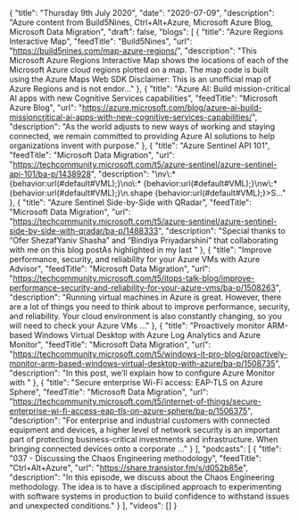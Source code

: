 {
  "title": "Thursday 9th July 2020",
  "date": "2020-07-09",
  "description": "Azure content from Build5Nines, Ctrl+Alt+Azure, Microsoft Azure Blog, Microsoft Data Migration",
  "draft": false,
  "blogs": [
    {
      "title": "Azure Regions Interactive Map",
      "feedTitle": "Build5Nines",
      "url": "https://build5nines.com/map-azure-regions/",
      "description": "This Microsoft Azure Regions Interactive Map shows the locations of each of the Microsoft Azure cloud regions plotted on a map. The map code is built using the Azure Maps Web SDK Disclaimer: This is an unofficial map of Azure Regions and is not endor..."
    },
    {
      "title": "Azure AI: Build mission-critical AI apps with new Cognitive Services capabilities",
      "feedTitle": "Microsoft Azure Blog",
      "url": "https://azure.microsoft.com/blog/azure-ai-build-missioncritical-ai-apps-with-new-cognitive-services-capabilities/",
      "description": "As the world adjusts to new ways of working and staying connected, we remain committed to providing Azure AI solutions to help organizations invent with purpose."
    },
    {
      "title": "Azure Sentinel API 101",
      "feedTitle": "Microsoft Data Migration",
      "url": "https://techcommunity.microsoft.com/t5/azure-sentinel/azure-sentinel-api-101/ba-p/1438928",
      "description": "\nv\\:* {behavior:url(#default#VML);}\no\\:* {behavior:url(#default#VML);}\nw\\:* {behavior:url(#default#VML);}\n.shape {behavior:url(#default#VML);}>S..."
    },
    {
      "title": "Azure Sentinel Side-by-Side with QRadar",
      "feedTitle": "Microsoft Data Migration",
      "url": "https://techcommunity.microsoft.com/t5/azure-sentinel/azure-sentinel-side-by-side-with-qradar/ba-p/1488333",
      "description": "Special thanks to “Ofer ShezafYaniv Shasha” and “Bindiya Priyadarshini” that collaborating with me on this blog postAs highlighted in my last "
    },
    {
      "title": "Improve performance, security, and reliability for your Azure VMs with Azure Advisor",
      "feedTitle": "Microsoft Data Migration",
      "url": "https://techcommunity.microsoft.com/t5/itops-talk-blog/improve-performance-security-and-reliability-for-your-azure-vms/ba-p/1508263",
      "description": "Running virtual machines in Azure is great. However, there are a lot of things you need to think about to improve performance, security, and reliability. Your cloud environment is also constantly changing, so you will need to check your Azure VMs ..."
    },
    {
      "title": "Proactively monitor ARM-based Windows Virtual Desktop with Azure Log Analytics and Azure Monitor",
      "feedTitle": "Microsoft Data Migration",
      "url": "https://techcommunity.microsoft.com/t5/windows-it-pro-blog/proactively-monitor-arm-based-windows-virtual-desktop-with-azure/ba-p/1508735",
      "description": "In this post, we’ll explain how to configure Azure Monitor with "
    },
    {
      "title": "Secure enterprise Wi-Fi access: EAP-TLS on Azure Sphere",
      "feedTitle": "Microsoft Data Migration",
      "url": "https://techcommunity.microsoft.com/t5/internet-of-things/secure-enterprise-wi-fi-access-eap-tls-on-azure-sphere/ba-p/1506375",
      "description": "For enterprise and industrial customers with connected equipment and devices, a higher level of network security is an important part of protecting business-critical investments and infrastructure. When bringing connected devices onto a corporate ..."
    }
  ],
  "podcasts": [
    {
      "title": "037 - Discussing the Chaos Engineering methodology",
      "feedTitle": "Ctrl+Alt+Azure",
      "url": "https://share.transistor.fm/s/d052b85e",
      "description": "In this episode, we discuss about the Chaos Engineering methodology. The idea is to have a disciplined approach to experimenting with software systems in production to build confidence to withstand issues and unexpected conditions."
    }
  ],
  "videos": []
}